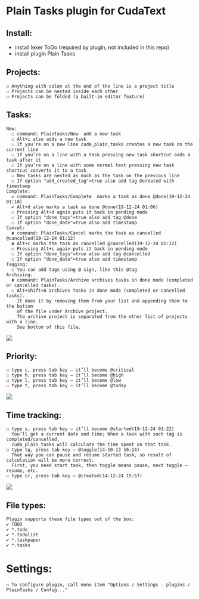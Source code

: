 # Plain Tasks plugin for CudaText

  ## Install:
  
  * install lexer ToDo (required by plugin, not included in this repo)
  * install plugin Plain Tasks

  ## Projects:
    ☐ Anything with colon at the end of the line is a project title
    ☐ Projects can be nested inside each other
    ☐ Projects can be folded (a built-in editor feature)

  ## Tasks:
    New:
      ☐ command: PlainTasks/New  add a new task
      ☐ Alt+i also adds a new task
      ☐ If you’re on a new line cuda_plain_tasks creates a new task on the current line
      ☐ If you’re on a line with a task pressing new task shortcut adds a task after it
      ☐ If you’re on a line with some normal text pressing new task shortcut converts it to a task
      ☐ New tasks are nested as much as the task on the previous line
      ☐ If option "add_created_tag"=true also add tag @created with timestamp
    Complete:
      ✔ command: PlainTasks/Complete  marks a task as done @done(19-12-24 01:10)
      ✔ Alt+d also marks a task as done @done(19-12-24 01:06)
      ☐ Pressing Alt+d again puts it back in pending mode
      ☐ If option "done_tags"=true also add tag @done
      ☐ If option "done_date"=true also add timestamp
    Cancel:
      ✘ command: PlainTasks/Cancel marks the task as cancelled @cancelled(19-12-24 01:12)
      ✘ Alt+c marks the task as cancelled @cancelled(19-12-24 01:12)
      ☐ Pressing Alt+c again puts it back in pending mode
      ☐ If option "done_tags"=true also add tag @cancelled
      ☐ If option "done_date"=true also add timestamp
    Tagging:
      ☐ You can add tags using @ sign, like this @tag
    Archiving:
      ✘ command: PlainTasks/Archive archives tasks in done mode (completed or cancelled tasks).
      ☐ Alt+shift+A archives tasks in done mode (completed or cancelled tasks).
        It does it by removing them from your list and appending them to the bottom
        of the file under Archive project.
        The archive project is separated from the other list of projects with a line.
        See bottom of this file.
  ![](https://media.giphy.com/media/RN9Aqa8Aat4MRGW7d3/giphy.gif)

  ## Priority:
    ☐ type c, press tab key — it’ll become @critical
    ☐ type h, press tab key — it’ll become @high
    ☐ type l, press tab key — it’ll become @low
    ☐ type t, press tab key — it’ll become @today
   ![](https://i.imgur.com/ITJ2Ql8.png)

  ## Time tracking:
    ☐ type s, press tab key — it’ll become @started(19-12-24 01:22)
      You’ll get a current date and time; When a task with such tag is completed/cancelled,
      cuda_plain_tasks will calculate the time spent on that task.
    ☐ type tg, press tab key — @toggle(14-10-13 16:14)
      That way you can pause and resume started task, so result of calculation will be more correct.
      First, you need start task, then toggle means pause, next toggle — resume, etc.
    ☐ type cr, press tab key — @created(14-12-24 15:57)
  ![](https://media.giphy.com/media/kIF5xIqz8dmdnW4cTF/giphy.gif)

  ## File types:
    Plugin supports these file types out of the box:
    ✔ TODO
    ✔ *.todo
    ✔ *.todolist
    ✔ *.taskpaper
    ✔ *.tasks

  # Settings:
    ☐ To configure plugin, call menu item "Options / Settings - plugins / PlainTasks / Config..."
